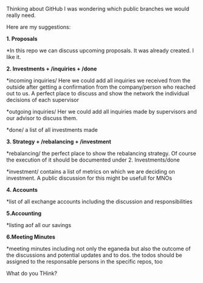 Thinking about GitHub I was wondering which public branches we would really need. 

Here are my suggestions: 


**1. Proposals**

*In this repo we can discuss upcoming proposals. It was already created. I like it.


**2. Investments + /inquiries + /done**

*incoming inquiries/ Here we could add all inquiries we received from the outside after getting a confirmation from the company/person who reached out to us. A perfect place to discuss and show the network the individual decisions of each supervisor

*outgoing inquiries/ Her we could add all inquiries made by supervisors and our advisor to discuss them.

*done/ a list of all investments made


**3. Strategy + /rebalancing + /investment**

*rebalancing/ the perfect place to show the rebalancing strategy. Of course the execution of it should be documented under 2. Investments/done

*investment/ contains a list of metrics on which we are deciding on investment. A public discussion for this might be usefull for MNOs


**4. Accounts**

*list of all exchange accounts including the discussion and responsibilities


**5.Accounting**

*listing aof all our savings


**6.Meeting Minutes**

*meeting minutes including not only the eganeda but also the outcome of the discussions and potential updates and to dos. the todos should be assigned to the responsable persons in the specific repos, too

What do you THink?

